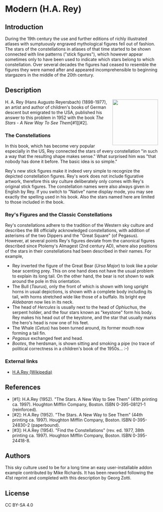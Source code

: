 # Modern (H.A. Rey)

## Introduction

During the 19th century the use and further editions of richly illustrated atlases with sumptuously engraved mythological figures fell out of fashion. The stars of the constellations in atlases of that time started to be shown connected with line patterns ("stick figures"), which however appear sometimes only to have been used to indicate which stars belong to which constellation. Over several decades the figures had ceased to resemble the figures they were named after and appeared incomprehensible to beginning stargazers in the middle of the 20th century.

## Description

<img src="Rey_cover.png" width="150" align="right"/> H. A. Rey (Hans Augusto Reyersbach) (1898-1977), an artist and author of children's books of German descent but emigrated to the USA, published his answer to this problem in 1952 with the book *The Stars - A New Way To See Them*[#1][#2].

### The Constellations

In this book, which has become very popular especially in the US, Rey connected the stars of every constellation "in such a way that the resulting shape makes sense." What surprised him was "that nobody has done it before. The basic idea is so simple."

Rey's new stick figures make it indeed very simple to recognize the depicted constellation figures. Rey's work does not include figurative artwork, therefore this sky culture deliberately only comes with Rey's original stick figures. The constellation names were also always given in English by Rey. If you switch to "Native" name display mode, you may see exactly the spelling used in his book. Also the stars named here are limited to those included in the book.

### Rey's Figures and the Classic Constellations

Rey's constellations adhere to the tradition of the Western sky culture and describes the 88 officially acknowledged constellations, with addition of asterisms of the two Dippers and the "Great Square" (of Pegasus). However, at several points Rey's figures deviate from the canonical figures described since Ptolemy's Almagest (2nd century AD), where also positions of the stars in their constellations had been described in their names. For example,

 -  Rey inverted the figure of the Great Bear (*Ursa Major*) to look like a polar bear scenting prey. This on one hand does not have the usual problem to explain its long tail. On the other hand, the bear is not shown to walk around the pole in this orientation.
 - The Bull (*Taurus*), only the front of which is shown with long upright horns in usual depictions, is shown with a complete body including its tail, with horns stretched wide like those of a buffalo. Its bright eye *Aldebaran* now lies in its neck.
 - The head of *Hercules* is usually next to the head of *Ophiuchus*, the serpent holder, and the four stars known as "keystone" form his body. Rey makes his head out of the keystone, and the star that usually marks the hero's head is now one of his feet.
 - The Whale (*Cetus*) has been turned around, its former mouth now forming a tail fin.
 - *Pegasus* exchanged feet and head.
 - *Bootes*, the herdsman, is shown sitting and smoking a pipe (no trace of political correctness in a children's book of the 1950s... :-)

### External links

 - [H.A.Rey (Wikipedia)](http://en.wikipedia.org/wiki/H._A._Rey)

## References

 - [#1]: H.A.Rey (1952). "The Stars. A New Way to See Them" (41th printing ca. 1997). Houghton Mifflin Company, Boston. ISBN 0-395-08121-1 (reinforced).
 - [#2]: H.A.Rey (1952). "The Stars. A New Way to See Them" (44th printing ca. 1997). Houghton Mifflin Company, Boston. ISBN 0-395-24830-2 (paperbound).
 - [#3]: H.A.Rey (1954). "Find the Constellations" (rev. ed. 1977, 38th printing ca. 1997). Houghton Mifflin Company, Boston. ISBN 0-395-24418-8.

## Authors

This sky culture used to be for a long time an easy user-installable addon example contributed by Mike Richards. It has been reworked following the 41st reprint and completed with this description by Georg Zotti.

## License

CC BY-SA 4.0
